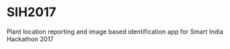 # SIH2017
Plant location reporting and image based identification app for Smart India Hackathon 2017
